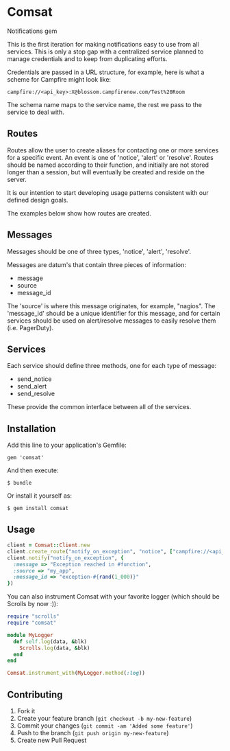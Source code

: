 # Comsat

Notifications gem

This is the first iteration for making notifications easy to use from all
services. This is only a stop gap with a centralized service planned to manage
credentials and to keep from duplicating efforts.

Credentials are passed in a URL structure, for example, here is what a scheme
for Campfire might look like:

    campfire://<api_key>:X@blossom.campfirenow.com/Test%20Room

The schema name maps to the service name, the rest we pass to the service to
deal with.

## Routes

Routes allow the user to create aliases for contacting one or more services
for a specific event. An event is one of 'notice', 'alert' or 'resolve'.
Routes should be named according to their function, and initially are not
stored longer than a session, but will eventually be created and reside on
the server.

It is our intention to start developing usage patterns consistent with our
defined design goals.

The examples below show how routes are created.

## Messages

Messages should be one of three types, 'notice', 'alert', 'resolve'.

Messages are datum's that contain three pieces of information:

* message
* source
* message_id

The 'source' is where this message originates, for example, "nagios". The
'message_id' should be a unique identifier for this message, and for certain
services should be used on alert/resolve messages to easily resolve them (i.e.
PagerDuty).

## Services

Each service should define three methods, one for each type of message:

* send_notice
* send_alert
* send_resolve

These provide the common interface between all of the services.

## Installation

Add this line to your application's Gemfile:

    gem 'comsat'

And then execute:

    $ bundle

Or install it yourself as:

    $ gem install comsat

## Usage

```ruby
client = Comsat::Client.new
client.create_route("notify_on_exception", "notice", ["campfire://<api_key>:X@blossom.campfirenow.com/Test%20Room"])
client.notify("notify_on_exception", {
  :message => "Exception reached in #function",
  :source => "my_app",
  :message_id => "exception-#{rand(1_000)}"
})
```

You can also instrument Comsat with your favorite logger (which should be
Scrolls by now :)):

```ruby
require "scrolls"
require "comsat"

module MyLogger
  def self.log(data, &blk)
    Scrolls.log(data, &blk)
  end
end

Comsat.instrument_with(MyLogger.method(:log))
```

## Contributing

1. Fork it
2. Create your feature branch (`git checkout -b my-new-feature`)
3. Commit your changes (`git commit -am 'Added some feature'`)
4. Push to the branch (`git push origin my-new-feature`)
5. Create new Pull Request
